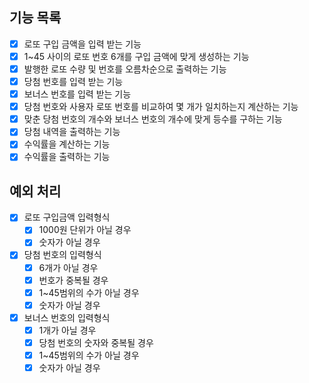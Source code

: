 ## 기능 목록

- [x] 로또 구입 금액을 입력 받는 기능
- [x] 1~45 사이의 로또 번호 6개를 구입 금액에 맞게 생성하는 기능
- [x] 발행한 로또 수량 및 번호를 오름차순으로 출력하는 기능 
- [x] 당첨 번호를 입력 받는 기능
- [x] 보너스 번호를 입력 받는 기능
- [x] 당첨 번호와 사용자 로또 번호를 비교하여 몇 개가 일치하는지 계산하는 기능
- [x] 맞춘 당첨 번호의 개수와 보너스 번호의 개수에 맞게 등수를 구하는 기능  
- [x] 당첨 내역을 출력하는 기능
- [x] 수익률을 계산하는 기능  
- [x] 수익률을 출력하는 기능  

## 예외 처리

- [x] 로또 구입금액 입력형식  
  - [x] 1000원 단위가 아닐 경우
  - [x] 숫자가 아닐 경우

- [x] 당첨 번호의 입력형식  
  - [x] 6개가 아닐 경우
  - [x] 번호가 중복될 경우
  - [x] 1~45범위의 수가 아닐 경우
  - [x] 숫자가 아닐 경우
    
- [x] 보너스 번호의 입력형식  
  - [x] 1개가 아닐 경우
  - [x] 당첨 번호의 숫자와 중복될 경우
  - [x] 1~45범위의 수가 아닐 경우
  - [x] 숫자가 아닐 경우